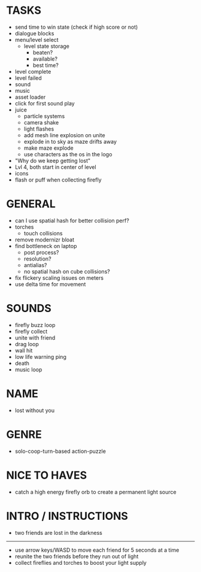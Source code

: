 # TASKS

- send time to win state (check if high score or not)
- dialogue blocks
- menu/level select
  - level state storage
    - beaten?
    - available?
    - best time?
- level complete
- level failed
- sound
- music
- asset loader
- click for first sound play
- juice
  - particle systems
  - camera shake
  - light flashes
  - add mesh line explosion on unite
  - explode in to sky as maze drifts away
  - make maze explode
  - use characters as the os in the logo
- "Why do we keep getting lost"
- Lvl 4, both start in center of level
- icons
- flash or puff when collecting firefly

# GENERAL

- can I use spatial hash for better collision perf?
- torches
  - touch collisions
- remove modernizr bloat
- find bottleneck on laptop
  - post process?
  - resolution?
  - antialias?
  - no spatial hash on cube collisions?
- fix flickery scaling issues on meters
- use delta time for movement

# SOUNDS

- firefly buzz loop
- firefly collect
- unite with friend
- drag loop
- wall hit
- low life warning ping
- death
- music loop

# NAME

- lost without you

# GENRE

- solo-coop-turn-based action-puzzle

# NICE TO HAVES

- catch a high energy firefly orb to create a permanent light source

# INTRO / INSTRUCTIONS

- two friends are lost in the darkness
---
- use arrow keys/WASD to move each friend for 5 seconds at a time
- reunite the two friends before they run out of light
- collect fireflies and torches to boost your light supply
